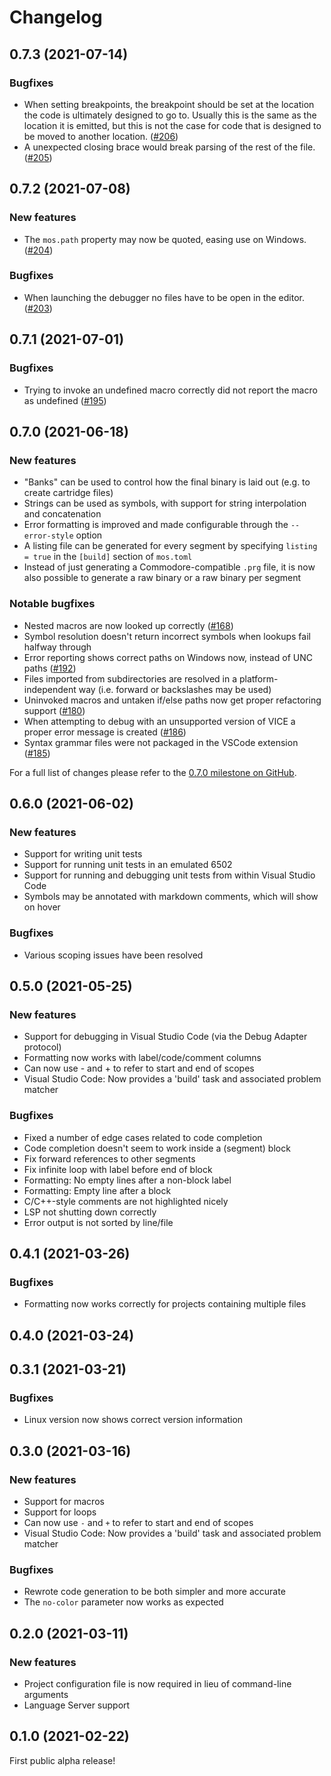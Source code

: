 # Changelog

## 0.7.3 (2021-07-14)

### Bugfixes
* When setting breakpoints, the breakpoint should be set at the location the code is ultimately designed to go to. Usually this is the same as the location it is emitted, but this is not the case for code that is designed to be moved to another location. ([#206](https://github.com/datatrash/mos/issues/206))
* A unexpected closing brace would break parsing of the rest of the file.([#205](https://github.com/datatrash/mos/issues/205))

## 0.7.2 (2021-07-08)

### New features
* The `mos.path` property may now be quoted, easing use on Windows. ([#204](https://github.com/datatrash/mos/issues/204))

### Bugfixes
* When launching the debugger no files have to be open in the editor. ([#203](https://github.com/datatrash/mos/issues/203))

## 0.7.1 (2021-07-01)

### Bugfixes
* Trying to invoke an undefined macro correctly did not report the macro as undefined ([#195](https://github.com/datatrash/mos/issues/195))

## 0.7.0 (2021-06-18)

### New features
* "Banks" can be used to control how the final binary is laid out (e.g. to create cartridge files)
* Strings can be used as symbols, with support for string interpolation and concatenation
* Error formatting is improved and made configurable through the `--error-style` option
* A listing file can be generated for every segment by specifying `listing = true` in the `[build]` section of `mos.toml`
* Instead of just generating a Commodore-compatible `.prg` file, it is now also possible to generate a raw binary or a raw binary per segment

### Notable bugfixes
* Nested macros are now looked up correctly ([#168](https://github.com/datatrash/mos/issues/168))
* Symbol resolution doesn't return incorrect symbols when lookups fail halfway through
* Error reporting shows correct paths on Windows now, instead of UNC paths ([#192](https://github.com/datatrash/mos/issues/192)) 
* Files imported from subdirectories are resolved in a platform-independent way (i.e. forward or backslashes may be used)
* Uninvoked macros and untaken if/else paths now get proper refactoring support ([#180](https://github.com/datatrash/mos/issues/180))
* When attempting to debug with an unsupported version of VICE a proper error message is created ([#186](https://github.com/datatrash/mos/issues/186))
* Syntax grammar files were not packaged in the VSCode extension ([#185](https://github.com/datatrash/mos/issues/185))

For a full list of changes please refer to the [0.7.0 milestone on GitHub](https://github.com/datatrash/mos/milestone/8?closed=1).

## 0.6.0 (2021-06-02)

### New features
* Support for writing unit tests
* Support for running unit tests in an emulated 6502
* Support for running and debugging unit tests from within Visual Studio Code
* Symbols may be annotated with markdown comments, which will show on hover

### Bugfixes
* Various scoping issues have been resolved

## 0.5.0 (2021-05-25)

### New features
* Support for debugging in Visual Studio Code (via the Debug Adapter protocol)
* Formatting now works with label/code/comment columns
* Can now use - and + to refer to start and end of scopes
* Visual Studio Code: Now provides a 'build' task and associated problem matcher

### Bugfixes
* Fixed a number of edge cases related to code completion
* Code completion doesn't seem to work inside a (segment) block
* Fix forward references to other segments
* Fix infinite loop with label before end of block
* Formatting: No empty lines after a non-block label
* Formatting: Empty line after a block
* C/C++-style comments are not highlighted nicely
* LSP not shutting down correctly
* Error output is not sorted by line/file

## 0.4.1 (2021-03-26)

### Bugfixes
* Formatting now works correctly for projects containing multiple files

## 0.4.0 (2021-03-24)

## 0.3.1 (2021-03-21)

### Bugfixes
* Linux version now shows correct version information

## 0.3.0 (2021-03-16)

### New features
* Support for macros
* Support for loops
* Can now use `-` and `+` to refer to start and end of scopes
* Visual Studio Code: Now provides a 'build' task and associated problem matcher

### Bugfixes
* Rewrote code generation to be both simpler and more accurate
* The `no-color` parameter now works as expected

## 0.2.0 (2021-03-11)

### New features
* Project configuration file is now required in lieu of command-line arguments
* Language Server support

## 0.1.0 (2021-02-22)

First public alpha release!

